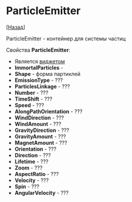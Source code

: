 # ParticleEmitter

[[Назад](@MenuBar.MenuCreate)]

ParticleEmitter - контейнер для системы частиц

Свойства **ParticleEmitter**:

* Является [виджетом](@Node.Widget)
* **ImmortalParticles** - 
* **Shape** - форма партиклей
* **EmissionType** - ???
* **ParticlesLinkage** - ???
* **Number** - ???
* **TimeShift** - ???
* **Speed** - ???
* **AlongPathOrientation** - ???
* **WindDirection** - ???
* **WindAmount** - ???
* **GravityDirection** - ???
* **GravityAmount** - ???
* **MagnetAmount** - ???
* **Orientation** - ???
* **Direction** - ???
* **Lifetime** - ???
* **Zoom** - ???
* **AspectRatio** - ???
* **Velocity** - ???
* **Spin** - ???
* **AngularVelocity** - ???
